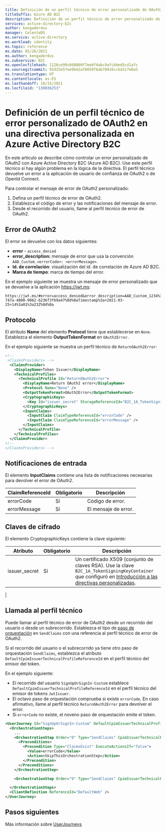 ```yaml
---
title: Definición de un perfil técnico de error personalizado de OAuth2 en una directiva personalizada
titleSuffix: Azure AD B2C
description: Definición de un perfil técnico de error personalizado de OAuth2 en una directiva personalizada en Azure Active Directory B2C.
services: active-directory-b2c
author: kengaderdus
manager: CelesteDG
ms.service: active-directory
ms.workload: identity
ms.topic: reference
ms.date: 05/26/2021
ms.author: kengaderdus
ms.subservice: B2C
ms.openlocfilehash: 1126ce99c660860f7ee0f4abc9afcb9ed5cd1afc
ms.sourcegitcommit: 91915e57ee9b42a76659f6ab78916ccba517e0a5
ms.translationtype: HT
ms.contentlocale: es-ES
ms.lasthandoff: 10/15/2021
ms.locfileid: "130036253"
---
```

# <a name="define-an-oauth2-custom-error-technical-profile-in-an-azure-active-directory-b2c-custom-policy"></a>Definición de un perfil técnico de error personalizado de OAuth2 en una directiva personalizada en Azure Active Directory B2C

En este artículo se describe cómo controlar un error personalizado de OAuth2 con Azure Active Directory B2C (Azure AD B2C). Use este perfil técnico si hay algún problema en la lógica de la directiva. El perfil técnico devuelve un error a la aplicación de usuario de confianza de OAuth2 o de OpenId Connect.

Para controlar el mensaje de error de OAuth2 personalizado:

1. Defina un perfil técnico de error de OAuth2.
1. Establezca el código de error y las notificaciones del mensaje de error.
1. Desde el recorrido del usuario, llame al perfil técnico de error de OAuth2.

## <a name="oauth2-error"></a>Error de OAuth2

El error se devuelve con los datos siguientes:

- **error** - `access_denied`
- **error_description:** mensaje de error que usa la convención `AAD_Custom_<errorCode>: <errorMessage>`.
- **Id. de correlación**: visualización del id. de correlación de Azure AD B2C.
- **Marca de tiempo**: marca de tiempo del error.

En el ejemplo siguiente se muestra un mensaje de error personalizado que se devuelve a la aplicación https://jwt.ms:

```http
https://jwt.ms/#error=access_denied&error_description=AAD_Custom_1234%3a+My+custom+error+message%0d%0aCorrelation+ID%3a+233bf9bd-747a-4800-9062-6236f3f69a47%0d%0aTimestamp%3a+2021-03-25+14%3a01%3a23Z%0d%0a
```
  
## <a name="protocol"></a>Protocolo

El atributo **Name** del elemento **Protocol** tiene que establecerse en `None`. Establezca el elemento **OutputTokenFormat** en `OAuth2Error`.

En el ejemplo siguiente se muestra un perfil técnico de `ReturnOAuth2Error`:

```xml
<!--
 <ClaimsProviders> -->
  <ClaimsProvider>
    <DisplayName>Token Issuer</DisplayName>
    <TechnicalProfiles>
      <TechnicalProfile Id="ReturnOAuth2Error">
        <DisplayName>Return OAuth2 error</DisplayName>
        <Protocol Name="None" />
        <OutputTokenFormat>OAuth2Error</OutputTokenFormat>
        <CryptographicKeys>
          <Key Id="issuer_secret" StorageReferenceId="B2C_1A_TokenSigningKeyContainer" />
        </CryptographicKeys>
        <InputClaims>
          <InputClaim ClaimTypeReferenceId="errorCode" />
          <InputClaim ClaimTypeReferenceId="errorMessage" />
        </InputClaims>
      </TechnicalProfile>
    </TechnicalProfiles>
  </ClaimsProvider>
<!--
</ClaimsProviders> -->
```

## <a name="input-claims"></a>Notificaciones de entrada

El elemento **InputClaims** contiene una lista de notificaciones necesarias para devolver el error de OAuth2. 

| ClaimReferenceId | Obligatorio | Descripción |
| --------- | -------- | ----------- |
| errorCode | Sí | Código de error. | 
| errorMessage | Sí | El mensaje de error. |

## <a name="cryptographic-keys"></a>Claves de cifrado

El elemento CryptographicKeys contiene la clave siguiente:

| Atributo | Obligatorio | Descripción |
| --------- | -------- | ----------- |
| issuer_secret | Sí  | Un certificado X509 (conjunto de claves RSA). Use la clave `B2C_1A_TokenSigningKeyContainer` que configuró en [Introducción a las directivas personalizadas](./tutorial-create-user-flows.md?pivots=b2c-custom-policy).|
|

## <a name="invoke-the-technical-profile"></a>Llamada al perfil técnico

Puede llamar al perfil técnico de error de OAuth2 desde un recorrido del usuario o desde un subrecorrido. Establezca el tipo de [paso de orquestación](userjourneys.md#orchestrationsteps) en `SendClaims` con una referencia al perfil técnico de error de OAuth2.

Si el recorrido del usuario o el subrecorrido ya tiene otro paso de orquestación `SendClaims`, establezca el atributo `DefaultCpimIssuerTechnicalProfileReferenceId` en el perfil técnico del emisor del token.

En el ejemplo siguiente:

-  El recorrido del usuario `SignUpOrSignIn-Custom` establece `DefaultCpimIssuerTechnicalProfileReferenceId` en el perfil técnico del emisor de tokens `JwtIssuer`. 
- El octavo paso de orquestación comprueba si existe `errorCode`. En caso afirmativo, llame al perfil técnico `ReturnOAuth2Error` para devolver el error.
- Si `errorCode` no existe, el noveno paso de orquestación emite el token.

```xml
<UserJourney Id="SignUpOrSignIn-Custom" DefaultCpimIssuerTechnicalProfileReferenceId="JwtIssuer">
  <OrchestrationSteps>
    ...
    <OrchestrationStep Order="8" Type="SendClaims" CpimIssuerTechnicalProfileReferenceId="ReturnOAuth2Error">
      <Preconditions>
        <Precondition Type="ClaimsExist" ExecuteActionsIf="false">
          <Value>errorCode</Value>
          <Action>SkipThisOrchestrationStep</Action>
        </Precondition>
      </Preconditions>
    </OrchestrationStep>

    <OrchestrationStep Order="9" Type="SendClaims" CpimIssuerTechnicalProfileReferenceId="JwtIssuer" />

  </OrchestrationSteps>
  <ClientDefinition ReferenceId="DefaultWeb" />
</UserJourney>
```

## <a name="next-steps"></a>Pasos siguientes

Más información sobre [UserJourneys](userjourneys.md)